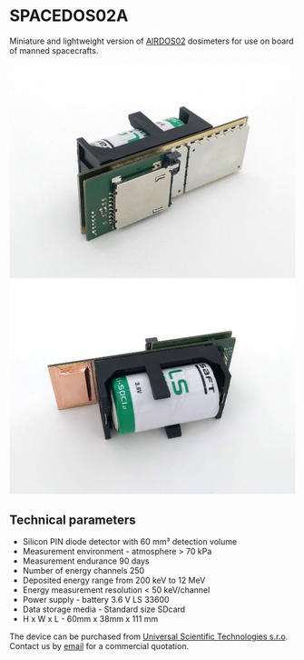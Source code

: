 # SPACEDOS02A

Miniature and lightweight version of [AIRDOS02](https://github.com/UniversalScientificTechnologies/AIRDOS02) dosimeters for use on board of manned spacecrafts. 

![SPACEDOS02A device from bottom side](doc/src/img/SPACEDOS02A_bottom.jpg "PCB")
![SPACEDOS02A device from top side](doc/src/img/SPACEDOS02A_top.jpg "PCB")

## Technical parameters

* Silicon PIN diode detector with 60 mm³ detection volume
* Measurement environment - atmosphere > 70 kPa
* Measurement endurance 90 days
* Number of energy channels 250
* Deposited energy range from 200 keV to 12 MeV
* Energy measurement resolution < 50 keV/channel
* Power supply - battery 3.6 V LS 33600 
* Data storage media - Standard size SDcard
* H x W  x  L - 60mm x 38mm x 111 mm  

The device can be purchased from [Universal Scientific Technologies s.r.o](http://www.ust.cz). Contact us by [email](sale@ust.cz) for a commercial quotation.
